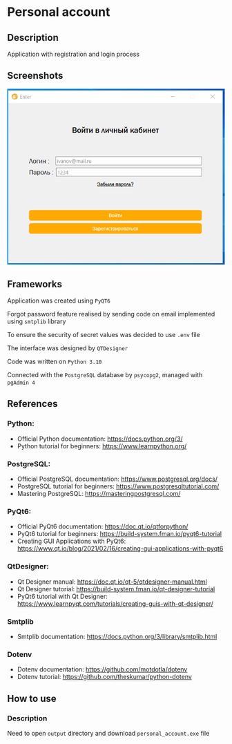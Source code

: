 # Personal account

## Description
Application with registration and login process

## Screenshots
<img src="https://github.com/anastasia937koz/personal-account/blob/master/screenshots/screeen_sign_up.PNG" alt="Sign up" width="1200"/>


## Frameworks
Application was created using `PyQT6` 

Forgot password feature realised by sending code on email implemented using `smtplib` library

To ensure the security of secret values was decided to use `.env` file

The interface was designed by `QTDesigner`

Code was written on `Python 3.10`

Connected with the `PostgreSQL` database by `psycopg2`, managed with `pgAdmin 4`


## References
### Python:
- Official Python documentation: https://docs.python.org/3/
- Python tutorial for beginners: https://www.learnpython.org/

### PostgreSQL:
- Official PostgreSQL documentation: https://www.postgresql.org/docs/
- PostgreSQL tutorial for beginners: https://www.postgresqltutorial.com/
- Mastering PostgreSQL: https://masteringpostgresql.com/
### PyQt6:
- Official PyQt6 documentation: https://doc.qt.io/qtforpython/
- PyQt6 tutorial for beginners: https://build-system.fman.io/pyqt6-tutorial
- Creating GUI Applications with PyQt6: https://www.qt.io/blog/2021/02/16/creating-gui-applications-with-pyqt6
### QtDesigner:
- Qt Designer manual: https://doc.qt.io/qt-5/qtdesigner-manual.html
- Qt Designer tutorial: https://build-system.fman.io/qt-designer-tutorial
- PyQt6 tutorial with Qt Designer: https://www.learnpyqt.com/tutorials/creating-guis-with-qt-designer/
### Smtplib
- Smtplib documentation: https://docs.python.org/3/library/smtplib.html
### Dotenv
- Dotenv documentation: https://github.com/motdotla/dotenv
- Dotenv tutorial: https://github.com/theskumar/python-dotenv


## How to use
### Description
Need to open `output` directory and download `personal_account.exe` file


